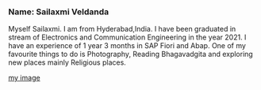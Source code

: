 ### Name: Sailaxmi Veldanda

Myself Sailaxmi. I am from Hyderabad,India. I have been graduated in stream of Electronics and Communication Engineering in the year 2021. I have an experience of 1 year 3 months in SAP Fiori and Abap. One of my favourite things to do is Photography, Reading Bhagavadgita and exploring new places mainly Religious places.

[my image](https://github.com/Sailaxmiveldanda/assignment2-veldanda/blob/main/Image.jpeg)